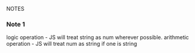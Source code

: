 NOTES

### Note 1
logic operation - JS will treat string as num wherever possible.
arithmetic operation - JS will treat num as string if one is string
